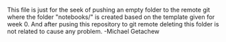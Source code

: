 This file is just for the seek of pushing an empty folder to the remote git where the folder "notebooks/" is created based on the template given for week 0. And after pusing this repository to git remote deleting this folder is not related to cause any problem.
-Michael Getachew